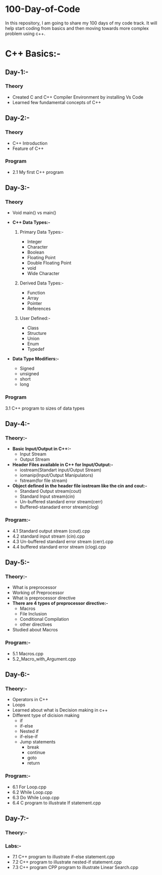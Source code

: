 # 100-Day-of-Code
In this repository, I am going to share my 100 days of my code track. It will help start coding from basics and then moving towards more complex problem using c++.

# C++ Basics:-

## Day-1:-

### Theory
* Created C and C++ Compiler Environment by installing Vs Code
* Learned few fundamental concepts of C++

## Day-2:-

### Theory
* C++ Introduction
* Feature of C++
### Program
* 2.1 My first C++ program

## Day-3:-

### Theory
* Void main() vs main()
* **C++ Data Types:-**
  1. Primary Data Types:-
     * Integer 
     * Character
     * Boolean
     * Floating Point
     * Double Floating Point
     * void
     * Wide Character

   2. Derived Data Types:-
      * Function
      * Array
      * Pointer
      * References

   3. User Defined:-
      * Class
      * Structure
      * Union
      * Enum
      * Typedef

* **Data Type Modifiers:-**
  * Signed
  * unsigned
  * short
  * long

### Program
3.1 C++ program to sizes of data types


## Day-4:-

### Theory:-
* **Basic Input/Output in C++:-**
  * Input Stream
  * Output Stream
* **Header Files available in C++ for Input/Output:-**
  * iostream(Standart input/Output  Stream)
  * iomanip(Input/Output Manipulators)
  * fstream(for file stream)
* **Object defined in the header file iostream like the cin and cout:-**
  * Standard Output stream(cout)
  * Standard Input stream(cin)
  * Un-buffered standard error stream(cerr)
  * Buffered-stanadard error stream(clog) 

### Program:-
* 4.1 Standard output stream (cout).cpp
* 4.2 standard input stream (cin).cpp
* 4.3 Un-buffered standard error stream (cerr).cpp
* 4.4 buffered standard error stream (clog).cpp

## Day-5:-

### Theory:-
* What is preprocessor
* Working of Preprocessor
* What is preprocessor directive
* **There are 4 types of preprocessor directive:-**
  * Macros
  * File Inclusion
  * Conditional Compilation
  * other directives
* Studied about Macros

### Program:-
* 5.1 Macros.cpp
* 5.2_Macro_with_Argument.cpp

## Day-6:-

### Theory:-
* Operators in C++
* Loops
* Learned about what is Decision making in c++
* Different type of dicision making
  * if
  * if-else
  * Nested if
  * if-else-if
  * Jump statements
    * break
    * continue
    * goto
    * return

### Program:-
* 6.1 For Loop.cpp
* 6.2 While Loop.cpp
* 6.3 Do While Loop.cpp
* 6.4 C program to illustrate If statement.cpp

## Day-7:-

### Theory:-

### Labs:-
* 7.1 C++ program to illustrate if-else statement.cpp
* 7.2 C++ program to illustrate nested-if statement.cpp
* 7.3 C++ program CPP program to illustrate Linear Search.cpp 